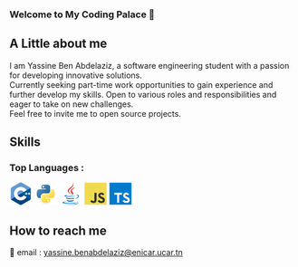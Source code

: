 ### Welcome to My Coding Palace :triangular_flag_on_post:
## A Little about me
I am Yassine Ben Abdelaziz, a software engineering student with a passion for developing innovative solutions.<br>
Currently seeking part-time work opportunities to gain experience and further develop my skills. Open to various roles and responsibilities and eager to take on new challenges.<br>
Feel free to invite me to open source projects.
## Skills






<h3 align="left">Top Languages :</h3>
<p align="left">  
  <!--
  <img src="https://raw.githubusercontent.com/devicons/devicon/master/icons/c/c-original.svg" alt="c" width="40" height="40"/> 
  -->
  <img src="https://raw.githubusercontent.com/devicons/devicon/master/icons/cplusplus/cplusplus-original.svg" alt="cplusplus" width="40" height="40"/> 
  <img src="https://raw.githubusercontent.com/devicons/devicon/master/icons/python/python-original.svg" alt="python" width="40" height="40"/> 
  <img src="https://raw.githubusercontent.com/devicons/devicon/master/icons/java/java-original.svg" alt="java" width="40" height="40"/>  
  <img src="https://raw.githubusercontent.com/devicons/devicon/master/icons/javascript/javascript-original.svg" alt="js" width="40" height="40"/> 
  <img src="https://raw.githubusercontent.com/devicons/devicon/master/icons/typescript/typescript-original.svg" alt="js" width="40" height="40"/> 
  
</p>

 
## How to reach me
  💬 email : yassine.benabdelaziz@enicar.ucar.tn
   
  
  
  
<!--



 <h3 align="left">Currently Learning :</h3>
<p align="left"> 
  <ul>
  <li>ROS</li>
  <li>Yocto</li>
    </ul>
  
  <img src="https://raw.githubusercontent.com/devicons/devicon/master/icons/docker/docker-original-wordmark.svg" alt="docker" width="40" height="40"/>   
  <img src="https://www.vectorlogo.zone/logos/jenkins/jenkins-icon.svg" alt="jenkins" width="40" height="40"/> 
  <img src="https://www.vectorlogo.zone/logos/kubernetes/kubernetes-icon.svg" alt="kubernetes" width="40" height="40"/> 
</p>

## Gihub Stats
  [![Anurag's GitHub stats](https://github-readme-stats.vercel.app/api?username=YassineBenAbdelaziz&theme=dark)](https://github.com/anuraghazra/github-readme-stats)
  

**YassineBenAbdelaziz/YassineBenAbdelaziz** is a ✨ _special_ ✨ repository because its `README.md` (this file) appears on your GitHub profile.

Here are some ideas to get you started:

- 🔭 I’m currently working on ...
- 🌱 I’m currently learning ...
- 👯 I’m looking to collaborate on ...
- 🤔 I’m looking for help with ...
- 💬 Ask me about ...
- 📫 How to reach me: ...
- 😄 Pronouns: ...
- ⚡ Fun fact: ...
-->
